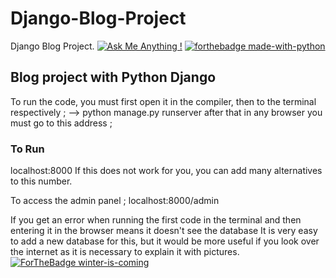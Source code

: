 # Django-Blog-Project
 Django Blog Project.
[![Ask Me Anything !](https://img.shields.io/badge/Ask%20me-anything-1abc9c.svg)](https://GitHub.com/WosberbonDesu/ama)
[![forthebadge made-with-python](http://ForTheBadge.com/images/badges/made-with-python.svg)](https://www.python.org/)

## Blog project with Python Django
To run the code, you must first open it in the compiler, then to the terminal respectively ; -->
python manage.py runserver after that in any browser you must go to this address ;
### To Run
localhost:8000  If this does not work for you, you can add many alternatives to this number.

To access the admin panel ; localhost:8000/admin



If you get an error when running the first code in the terminal and then entering it in the browser means it doesn't see the database
It is very easy to add a new database for this, but it would be more useful if you look over the internet as it is necessary to explain it with pictures.
[![ForTheBadge winter-is-coming](http://ForTheBadge.com/images/badges/winter-is-coming.svg)](http://ForTheBadge.com)






 


